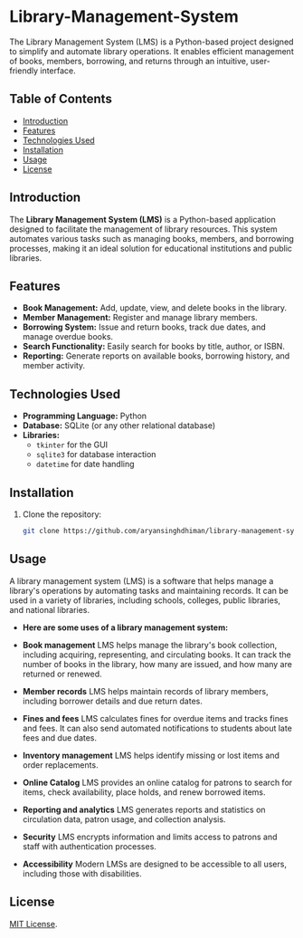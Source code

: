 # Library-Management-System
The Library Management System (LMS) is a Python-based project designed to simplify and automate library operations. It enables efficient management of books, members, borrowing, and returns through an intuitive, user-friendly interface.

## Table of Contents
- [Introduction](#introduction)
- [Features](#features)
- [Technologies Used](#technologies-used)
- [Installation](#installation)
- [Usage](#usage)
- [License](#license)

## Introduction
The **Library Management System (LMS)** is a Python-based application designed to facilitate the management of library resources. This system automates various tasks such as managing books, members, and borrowing processes, making it an ideal solution for educational institutions and public libraries.

## Features
- **Book Management:** Add, update, view, and delete books in the library.
- **Member Management:** Register and manage library members.
- **Borrowing System:** Issue and return books, track due dates, and manage overdue books.
- **Search Functionality:** Easily search for books by title, author, or ISBN.
- **Reporting:** Generate reports on available books, borrowing history, and member activity.

## Technologies Used
- **Programming Language:** Python
- **Database:** SQLite (or any other relational database)
- **Libraries:** 
  - `tkinter` for the GUI
  - `sqlite3` for database interaction
  - `datetime` for date handling

## Installation
1. Clone the repository:
   ```bash
   git clone https://github.com/aryansinghdhiman/library-management-system.git

## Usage
A library management system (LMS) is a software that helps manage a library's operations by automating tasks and maintaining records. It can be used in a variety of libraries, including schools, colleges, public libraries, and national libraries. 
- **Here are some uses of a library management system:**

- **Book management**
LMS helps manage the library's book collection, including acquiring, representing, and circulating books. It can track the number of books in the library, how many are issued, and how many are returned or renewed. 
- **Member records**
LMS helps maintain records of library members, including borrower details and due return dates. 
- **Fines and fees**
LMS calculates fines for overdue items and tracks fines and fees. It can also send automated notifications to students about late fees and due dates. 
- **Inventory management**
LMS helps identify missing or lost items and order replacements. 
- **Online Catalog**
LMS provides an online catalog for patrons to search for items, check availability, place holds, and renew borrowed items. 
- **Reporting and analytics**
LMS generates reports and statistics on circulation data, patron usage, and collection analysis. 
- **Security**
LMS encrypts information and limits access to patrons and staff with authentication processes. 
- **Accessibility**
Modern LMSs are designed to be accessible to all users, including those with disabilities. 

## License
[MIT License](https://opensource.org/licenses/MIT).
